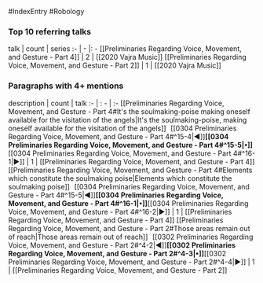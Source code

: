 #IndexEntry #Robology

### Top 10 referring talks
talk | count | series
:- | - |: -
[[Preliminaries Regarding Voice, Movement, and Gesture - Part 4]] | 2 | [[2020 Vajra Music]]
[[Preliminaries Regarding Voice, Movement, and Gesture - Part 2]] | 1 | [[2020 Vajra Music]]

### Paragraphs with 4+ mentions
description | count | talk
:- | : - | :-
[[Preliminaries Regarding Voice, Movement, and Gesture - Part 4#It's the soulmaking-poise making oneself available for the visitation of the angels\|It's the soulmaking-poise, making oneself available for the visitation of the angels]] &nbsp;&nbsp;[[0304 Preliminaries Regarding Voice, Movement, and Gesture - Part 4#^15-4\|◀]]**[[0304 Preliminaries Regarding Voice, Movement, and Gesture - Part 4#^15-5\|•]]**[[0304 Preliminaries Regarding Voice, Movement, and Gesture - Part 4#^16-1\|▶]] | 1 | [[Preliminaries Regarding Voice, Movement, and Gesture - Part 4]]
[[Preliminaries Regarding Voice, Movement, and Gesture - Part 4#Elements which constitute the soulmaking poise\|Elements which constitute the soulmaking poise]] &nbsp;&nbsp;[[0304 Preliminaries Regarding Voice, Movement, and Gesture - Part 4#^15-5\|◀]]**[[0304 Preliminaries Regarding Voice, Movement, and Gesture - Part 4#^16-1\|•]]**[[0304 Preliminaries Regarding Voice, Movement, and Gesture - Part 4#^16-2\|▶]] | 1 | [[Preliminaries Regarding Voice, Movement, and Gesture - Part 4]]
[[Preliminaries Regarding Voice, Movement, and Gesture - Part 2#Those areas remain out of reach\|Those areas remain out of reach]] &nbsp;&nbsp;[[0302 Preliminaries Regarding Voice, Movement, and Gesture - Part 2#^4-2\|◀]]**[[0302 Preliminaries Regarding Voice, Movement, and Gesture - Part 2#^4-3\|•]]**[[0302 Preliminaries Regarding Voice, Movement, and Gesture - Part 2#^4-4\|▶]] | 1 | [[Preliminaries Regarding Voice, Movement, and Gesture - Part 2]]

